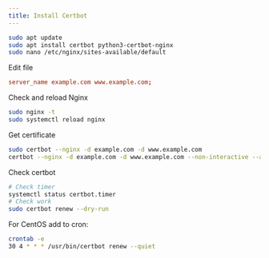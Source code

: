 ```yaml
---
title: Install Certbot
---
```


```bash
sudo apt update
sudo apt install certbot python3-certbot-nginx
sudo nano /etc/nginx/sites-available/default
```

Edit file

```conf title="/etc/nginx/sites-available/default"
server_name example.com www.example.com;
```

Check and reload Nginx

```bash
sudo nginx -t
sudo systemctl reload nginx
```

Get certificate

```bash
sudo certbot --nginx -d example.com -d www.example.com
certbot --nginx -d example.com -d www.example.com --non-interactive --agree-tos -m admin@example.com
```

Check certbot

```bash
# Check timer
systemctl status certbot.timer
# Check work
sudo certbot renew --dry-run
```

For CentOS add to cron:

```bash
crontab -e
30 4 * * * /usr/bin/certbot renew --quiet
```
